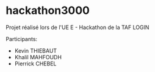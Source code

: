 # hackathon3000

Projet réalisé lors de l'UE E - Hackathon de la TAF LOGIN

Participants:

- Kevin THIEBAUT
- Khalil MAHFOUDH
- Pierrick CHEBEL
